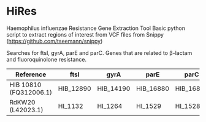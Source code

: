# HiRes
Haemophilus influenzae Resistance Gene Extraction Tool
Basic python script to extract regions of interest from VCF files from Snippy (https://github.com/tseemann/snippy)

Searches for ftsI, gyrA, parE and parC. Genes that are related to β-lactam and fluoroquinolone resistance.

|Reference|ftsI|gyrA|parE|parC|
|---|---|---|---|---|
|HIB 10810 (FQ312006.1)|HIB_12890|HIB_14190|HIB_16880|HIB_16890|
|RdKW20 (L42023.1)|HI_1132|HI_1264|HI_1529|HI_1528|
